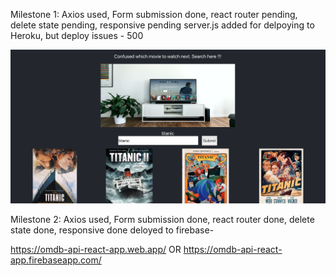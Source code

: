 Milestone 1:
Axios used, Form submission done, react router pending, delete state pending, responsive pending
server.js added for delpoying to Heroku, but deploy issues - 500


![](./public/draft_1.png)


Milestone 2:
Axios used, Form submission done, react router done, delete state done, responsive done
deloyed to firebase-

https://omdb-api-react-app.web.app/
OR
https://omdb-api-react-app.firebaseapp.com/